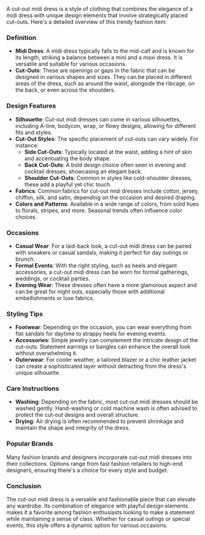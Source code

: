 A cut-out midi dress is a style of clothing that combines the elegance of a midi dress with unique design elements that involve strategically placed cut-outs. Here's a detailed overview of this trendy fashion item:

### Definition
- **Midi Dress**: A midi dress typically falls to the mid-calf and is known for its length, striking a balance between a mini and a maxi dress. It is versatile and suitable for various occasions.
- **Cut-Outs**: These are openings or gaps in the fabric that can be designed in various shapes and sizes. They can be placed in different areas of the dress, such as around the waist, alongside the ribcage, on the back, or even across the shoulders.

### Design Features
- **Silhouette**: Cut-out midi dresses can come in various silhouettes, including A-line, bodycon, wrap, or flowy designs, allowing for different fits and styles.
- **Cut-Out Styles**: The specific placement of cut-outs can vary widely. For instance:
  - **Side Cut-Outs**: Typically located at the waist, adding a hint of skin and accentuating the body shape.
  - **Back Cut-Outs**: A bold design choice often seen in evening and cocktail dresses, showcasing an elegant back.
  - **Shoulder Cut-Outs**: Common in styles like cold-shoulder dresses, these add a playful yet chic touch.
- **Fabrics**: Common fabrics for cut-out midi dresses include cotton, jersey, chiffon, silk, and satin, depending on the occasion and desired draping.
- **Colors and Patterns**: Available in a wide range of colors, from solid hues to florals, stripes, and more. Seasonal trends often influence color choices.

### Occasions
- **Casual Wear**: For a laid-back look, a cut-out midi dress can be paired with sneakers or casual sandals, making it perfect for day outings or brunch.
- **Formal Events**: With the right styling, such as heels and elegant accessories, a cut-out midi dress can be worn for formal gatherings, weddings, or cocktail parties.
- **Evening Wear**: These dresses often have a more glamorous aspect and can be great for night outs, especially those with additional embellishments or luxe fabrics.

### Styling Tips
- **Footwear**: Depending on the occasion, you can wear everything from flat sandals for daytime to strappy heels for evening events.
- **Accessories**: Simple jewelry can complement the intricate design of the cut-outs. Statement earrings or bangles can enhance the overall look without overwhelming it.
- **Outerwear**: For cooler weather, a tailored blazer or a chic leather jacket can create a sophisticated layer without detracting from the dress's unique silhouette.

### Care Instructions
- **Washing**: Depending on the fabric, most cut-out midi dresses should be washed gently. Hand-washing or cold machine wash is often advised to protect the cut-out designs and overall structure.
- **Drying**: Air drying is often recommended to prevent shrinkage and maintain the shape and integrity of the dress.

### Popular Brands
Many fashion brands and designers incorporate cut-out midi dresses into their collections. Options range from fast fashion retailers to high-end designers, ensuring there's a choice for every style and budget.

### Conclusion
The cut-out midi dress is a versatile and fashionable piece that can elevate any wardrobe. Its combination of elegance with playful design elements makes it a favorite among fashion enthusiasts looking to make a statement while maintaining a sense of class. Whether for casual outings or special events, this style offers a dynamic option for various occasions.